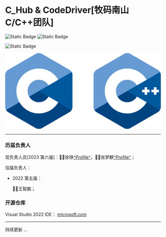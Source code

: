 # C_Hub & CodeDriver[牧码南山C/C++团队]

![Static Badge](https://img.shields.io/badge/QT-null?label=C_Hub&color=brightgreen)      ![Static Badge](https://img.shields.io/badge/Hardware-null?label=C_Hub&color=brightgreen)

![Static Badge](https://img.shields.io/badge/6-null?label=stars&color=blue)

![image](assets/c-logo.png)​

---

### 历届负责人

现负责人员[2023 第六届]：👩‍💻徐铮[^Profile^](https://github.com/CGuitar)，👨‍💻张梦麒[^Profile^](https://github.com/WinternetQilin)；

往届负责人：

* 2022 第五届：

  🧑‍💻王智鹏；

### 开源仓库

Visual Studio 2022 IDE： [microsoft.com](https://visualstudio.microsoft.com/zh-hans/vs/)

---

持续更新 ...

‍
